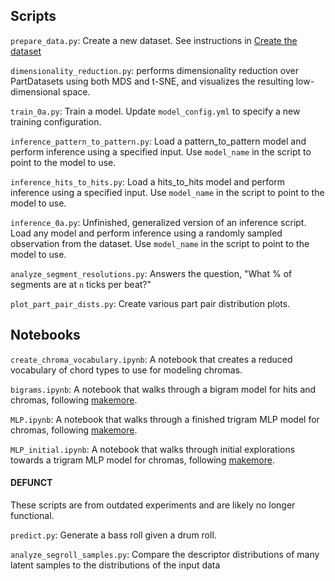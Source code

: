 ## Scripts

`prepare_data.py`: Create a new dataset. See instructions in [Create the dataset](../README.md#create-the-dataset)

`dimensionality_reduction.py`: performs dimensionality reduction over PartDatasets using both MDS and t-SNE, and
visualizes the resulting low-dimensional space.

`train_0a.py`: Train a model. Update `model_config.yml` to specify a new training configuration.

`inference_pattern_to_pattern.py`: Load a pattern_to_pattern model and perform inference using a specified input.
Use `model_name` in the script to point to the model to use.

`inference_hits_to_hits.py`: Load a hits_to_hits model and perform inference using a specified input. Use `model_name`
in the script to point to the model to use.

`inference_0a.py`: Unfinished, generalized version of an inference script. Load any model and perform inference using a
randomly sampled observation from the dataset. Use `model_name` in the script to point to the model to use.

`analyze_segment_resolutions.py`: Answers the question, "What % of segments are at `n` ticks per beat?"

`plot_part_pair_dists.py`: Create various part pair distribution plots.

## Notebooks

`create_chroma_vocabulary.ipynb`: A notebook that creates a reduced vocabulary of chord types to use for modeling
chromas.

`bigrams.ipynb`: A notebook that walks through a bigram model for hits and chromas,
following [makemore](https://github.com/karpathy/makemore).

`MLP.ipynb`: A notebook that walks through a finished trigram MLP model for chromas,
following [makemore](https://github.com/karpathy/makemore).

`MLP_initial.ipynb`: A notebook that walks through initial explorations towards a trigram MLP model for chromas,
following [makemore](https://github.com/karpathy/makemore).

#### DEFUNCT

These scripts are from outdated experiments and are likely no longer functional.

`predict.py`: Generate a bass roll given a drum roll.

`analyze_segroll_samples.py`: Compare the descriptor distributions of many latent samples to the distributions of the
input data
